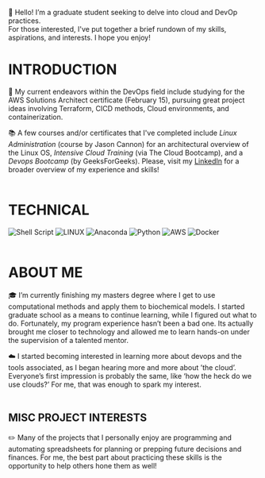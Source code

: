 👋 Hello!  I’m a graduate student seeking to delve into cloud and DevOp practices.<br>
For those interested, I've put together a brief rundown of my skills, aspirations, and interests. I hope you enjoy!

# INTRODUCTION

🚀 My current endeavors within the DevOps field include studying for the AWS Solutions Architect certificate (February 15), pursuing great project ideas involving Terraform, CICD methods, Cloud environments, and containerization.

📚 A few courses and/or certificates that I've completed include *Linux Administration* (course by Jason Cannon) for an architectural overview of the Linux OS, *Intensive Cloud Training* (via The Cloud Bootcamp), and a *Devops Bootcamp* (by GeeksForGeeks). Please, visit my [LinkedIn](https://www.linkedin.com/in/joseph-williamson-373359107/) for a broader overview of my experience and skills!
<br><br>
# TECHNICAL

![Shell Script](https://img.shields.io/badge/shell_script-%23121011.svg?style=for-the-badge&logo=gnu-bash&logoColor=white) ![LINUX](https://img.shields.io/badge/Linux-FCC624?style=for-the-badge&logo=linux&logoColor=black) ![Anaconda](https://img.shields.io/badge/Anaconda-%2344A833.svg?style=for-the-badge&logo=anaconda&logoColor=white) ![Python](https://img.shields.io/badge/python-3670A0?style=for-the-badge&logo=python&logoColor=ffdd54) ![AWS](https://img.shields.io/badge/AWS-%23FF9900.svg?style=for-the-badge&logo=amazon-aws&logoColor=white) ![Docker](https://img.shields.io/badge/docker-%230db7ed.svg?style=for-the-badge&logo=docker&logoColor=white)
<br><br>
# ABOUT ME

🎓 I’m currently finishing my masters degree where I get to use computational methods and apply them to biochemical models. I started graduate school as a means to continue learning, while I figured out what to do. Fortunately, my program experience hasn’t been a bad one. Its actually brought me closer to technology and allowed me to learn hands-on under the supervision of a talented mentor.

☁️  I started becoming interested in learning more about devops and the tools associated, as I began hearing more and more about ’the cloud’. Everyone’s first impression is probably the same, like ‘how the heck do we use clouds?’ For me, that was enough to spark my interest.
<br><br>
## MISC PROJECT INTERESTS

✏️  Many of the projects that I personally enjoy are programming and automating spreadsheets for planning or prepping future decisions and finances. For me, the best part about practicing these skills is the opportunity to help others hone them as well!


